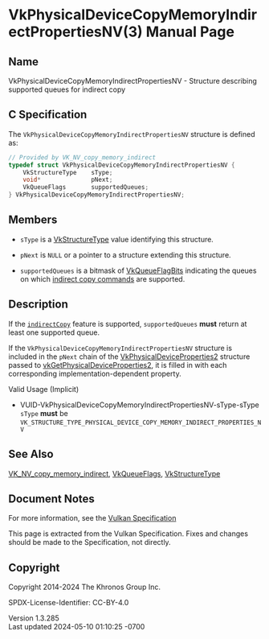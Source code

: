 # VkPhysicalDeviceCopyMemoryIndirectPropertiesNV(3) Manual Page

## Name

VkPhysicalDeviceCopyMemoryIndirectPropertiesNV - Structure describing
supported queues for indirect copy



## <a href="#_c_specification" class="anchor"></a>C Specification

The `VkPhysicalDeviceCopyMemoryIndirectPropertiesNV` structure is
defined as:

``` c
// Provided by VK_NV_copy_memory_indirect
typedef struct VkPhysicalDeviceCopyMemoryIndirectPropertiesNV {
    VkStructureType    sType;
    void*              pNext;
    VkQueueFlags       supportedQueues;
} VkPhysicalDeviceCopyMemoryIndirectPropertiesNV;
```

## <a href="#_members" class="anchor"></a>Members

- `sType` is a [VkStructureType](https://registry.khronos.org/vulkan/specs/1.3-extensions/man/html/VkStructureType.html) value identifying
  this structure.

- `pNext` is `NULL` or a pointer to a structure extending this
  structure.

- `supportedQueues` is a bitmask of
  [VkQueueFlagBits](https://registry.khronos.org/vulkan/specs/1.3-extensions/man/html/VkQueueFlagBits.html) indicating the queues on which
  <a
  href="https://registry.khronos.org/vulkan/specs/1.3-extensions/html/vkspec.html#indirect-copies"
  target="_blank" rel="noopener">indirect copy commands</a> are
  supported.

## <a href="#_description" class="anchor"></a>Description

If the <a
href="https://registry.khronos.org/vulkan/specs/1.3-extensions/html/vkspec.html#features-indirectCopy"
target="_blank" rel="noopener"><code>indirectCopy</code></a> feature is
supported, `supportedQueues` **must** return at least one supported
queue.

If the `VkPhysicalDeviceCopyMemoryIndirectPropertiesNV` structure is
included in the `pNext` chain of the
[VkPhysicalDeviceProperties2](https://registry.khronos.org/vulkan/specs/1.3-extensions/man/html/VkPhysicalDeviceProperties2.html)
structure passed to
[vkGetPhysicalDeviceProperties2](https://registry.khronos.org/vulkan/specs/1.3-extensions/man/html/vkGetPhysicalDeviceProperties2.html),
it is filled in with each corresponding implementation-dependent
property.

Valid Usage (Implicit)

- <a
  href="#VUID-VkPhysicalDeviceCopyMemoryIndirectPropertiesNV-sType-sType"
  id="VUID-VkPhysicalDeviceCopyMemoryIndirectPropertiesNV-sType-sType"></a>
  VUID-VkPhysicalDeviceCopyMemoryIndirectPropertiesNV-sType-sType  
  `sType` **must** be
  `VK_STRUCTURE_TYPE_PHYSICAL_DEVICE_COPY_MEMORY_INDIRECT_PROPERTIES_NV`

## <a href="#_see_also" class="anchor"></a>See Also

[VK_NV_copy_memory_indirect](https://registry.khronos.org/vulkan/specs/1.3-extensions/man/html/VK_NV_copy_memory_indirect.html),
[VkQueueFlags](https://registry.khronos.org/vulkan/specs/1.3-extensions/man/html/VkQueueFlags.html),
[VkStructureType](https://registry.khronos.org/vulkan/specs/1.3-extensions/man/html/VkStructureType.html)

## <a href="#_document_notes" class="anchor"></a>Document Notes

For more information, see the <a
href="https://registry.khronos.org/vulkan/specs/1.3-extensions/html/vkspec.html#VkPhysicalDeviceCopyMemoryIndirectPropertiesNV"
target="_blank" rel="noopener">Vulkan Specification</a>

This page is extracted from the Vulkan Specification. Fixes and changes
should be made to the Specification, not directly.

## <a href="#_copyright" class="anchor"></a>Copyright

Copyright 2014-2024 The Khronos Group Inc.

SPDX-License-Identifier: CC-BY-4.0

Version 1.3.285  
Last updated 2024-05-10 01:10:25 -0700
